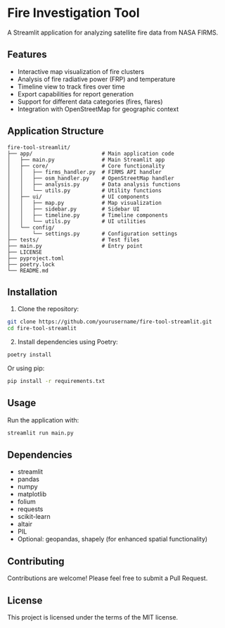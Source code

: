 # Fire Investigation Tool

A Streamlit application for analyzing satellite fire data from NASA FIRMS.

## Features

- Interactive map visualization of fire clusters
- Analysis of fire radiative power (FRP) and temperature
- Timeline view to track fires over time
- Export capabilities for report generation
- Support for different data categories (fires, flares)
- Integration with OpenStreetMap for geographic context

## Application Structure

```
fire-tool-streamlit/
├── app/                      # Main application code
│   ├── main.py               # Main Streamlit app
│   ├── core/                 # Core functionality
│   │   ├── firms_handler.py  # FIRMS API handler
│   │   ├── osm_handler.py    # OpenStreetMap handler
│   │   ├── analysis.py       # Data analysis functions
│   │   └── utils.py          # Utility functions
│   ├── ui/                   # UI components
│   │   ├── map.py            # Map visualization
│   │   ├── sidebar.py        # Sidebar UI
│   │   ├── timeline.py       # Timeline components
│   │   └── utils.py          # UI utilities
│   └── config/
│       └── settings.py       # Configuration settings
├── tests/                    # Test files
├── main.py                   # Entry point
├── LICENSE
├── pyproject.toml
├── poetry.lock
└── README.md
```

## Installation

1. Clone the repository:
```bash
git clone https://github.com/yourusername/fire-tool-streamlit.git
cd fire-tool-streamlit
```

2. Install dependencies using Poetry:
```bash
poetry install
```

Or using pip:
```bash
pip install -r requirements.txt
```

## Usage

Run the application with:
```bash
streamlit run main.py
```

## Dependencies

- streamlit
- pandas
- numpy
- matplotlib
- folium
- requests
- scikit-learn
- altair
- PIL
- Optional: geopandas, shapely (for enhanced spatial functionality)

## Contributing

Contributions are welcome! Please feel free to submit a Pull Request.

## License

This project is licensed under the terms of the MIT license.
